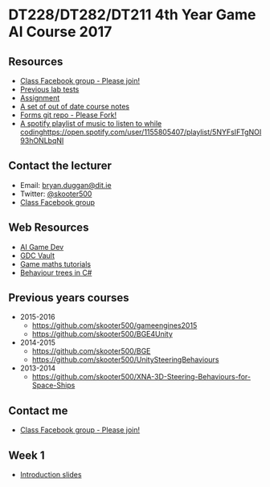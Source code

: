 # DT228/DT282/DT211 4th Year Game AI Course 2017

## Resources
- [Class Facebook group - Please join!](https://www.facebook.com/groups/1887916721485612/)
- [Previous lab tests](https://1drv.ms/u/s!Ak7y2552PWCrkNACJ7n8qiU8UPRs9w)
- [Assignment]()
- [A set of out of date course notes](https://onedrive.live.com/?authkey=%21AAb-R5vP9R9enWo&id=AB603D769EDBF24E%21210396&cid=AB603D769EDBF24E)
- [Forms git repo - Please Fork!](https://github.com/skooter500/Forms)
- [A spotify playlist of music to listen to while coding]()https://open.spotify.com/user/1155805407/playlist/5NYFsIFTgNOI93hONLbqNI

## Contact the lecturer

- Email: bryan.duggan@dit.ie
- Twitter: [@skooter500](http://twitter.com/skooter500)
- [Class Facebook group](https://www.facebook.com/groups/1887916721485612/)


## Web Resources
- [AI Game Dev](http://aigamedev.com/)
- [GDC Vault](http://www.gdcvault.com/)
- [Game maths tutorials](http://www.wildbunny.co.uk/blog/vector-maths-a-primer-for-games-programmers/)
- [Behaviour trees in C#](https://github.com/BraveSirAndrew/DisciplineOak)

## Previous years courses
- 2015-2016
    - https://github.com/skooter500/gameengines2015
    - https://github.com/skooter500/BGE4Unity
- 2014-2015
    - https://github.com/skooter500/BGE
    - https://github.com/skooter500/UnitySteeringBehaviours 
- 2013-2014
    - https://github.com/skooter500/XNA-3D-Steering-Behaviours-for-Space-Ships

## Contact me
- [Class Facebook group - Please join!](https://www.facebook.com/groups/1887916721485612/)

## Week 1
- [Introduction slides](https://1drv.ms/p/s!Ak7y2552PWCrjP0aAPZh_GfC1J8xyA)

